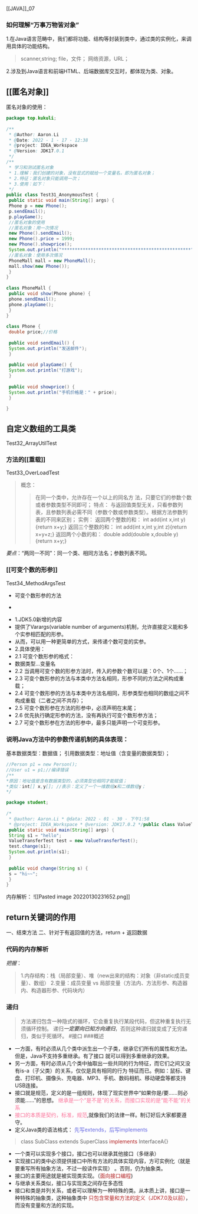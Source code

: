 [[JAVA]]_07



### 如何理解“万事万物皆对象”
1.在Java语言范畴中，我们都将功能、结构等封装到类中，通过类的实例化，来调用具体的功能结构。
>scanner,string;
>file，文件；
>网络资源，URL；

2.涉及到Java语言和前端HTML、后端数据库交互时，都体现为类、对象。
## [[匿名对象]]
匿名对象的使用：

```java
package top.kukuli;  
  
/**  
 * @Author: Aaron.Li  
 * @Date: 2022 - 1 - 17 - 12:38  
 * @project: IDEA_Workspace  
 * @Version: JDK17.0.1  
 */  
/**  
 * 学习和测试匿名对象  
 * 1.理解：我们创建的对象，没有显式的赋给一个变量名，即为匿名对象；  
 * 2.特征：匿名对象只能调用一次；  
 * 3.使用：如下：  
 */  
public class Test31_AnonymousTest {  
 public static void main(String[] args) {  
 Phone p = new Phone();  
 p.sendEmail();  
 p.playGame();  
 //匿名对象的使用  
 //匿名对象：用一次情况  
 new Phone().sendEmail();  
 new Phone().price = 1999;  
 new Phone().showprice();  
 System.out.println("*************************************************");  
 //匿名对象：使用多次情况  
 PhoneMall mall = new PhoneMall();  
 mall.show(new Phone());  
 }  
}  
  
class PhoneMall {  
 public void show(Phone phone) {  
 phone.sendEmail();  
 phone.playGame();  
 }  
}  
  
class Phone {  
 double price;//价格  
  
 public void sendEmail() {  
 System.out.println("发送邮件");  
 }  
  
 public void playGame() {  
 System.out.println("打游戏");  
 }  
  
 public void showprice() {  
 System.out.println("手机价格是：" + price);  
 }  
  
}
```
## 自定义数组的工具类
Test32_ArrayUtilTest
### 方法的[[重载]]
Test33_OverLoadTest

> 概念：
> >在同一个类中，允许存在一个以上的同名方
> 法，只要它们的参数个数或者参数类型不同即可；
> 特点：
> >与返回值类型无关，只看参数列表，且参数列表必需不同（参数个数或参数类型）。根据方法参数列表的不同来区别；
> 实例：
> >返回两个整数的和：
> >int add(int x,int y){return x+y;}
> >返回三个整数的和：
> >int add(int x,int y,int z){return x+y+z;}
> >返回两个小数的和：
> >double add(double x,double y){return x+y;}

*要点*：“两同一不同”：同一个类、相同方法名；参数列表不同。
### [[可变个数的形参]]
Test34_MethodArgsTest

 * 可变个数形参的方法  
 * <p>  
 * 1.JDK5.0新增的内容  
 * 提供了Varargs(variable number of arguments)机制，允许直接定义能和多个实参相匹配的形参。  
 * 从而，可以用一种更简单的方式，来传递个数可变的实参。  
 * 2.具体使用：  
 * 2.1 可变个数形参的格式：  
 * 数据类型...变量名  
 * 2.2 当调用可变个数的形参方法时，传入的参数个数可以是：0个、1个……；  
 * 2.3 可变个数形参的方法与本类中方法名相同，形参不同的方法之间构成重载；  
 * 2.4 可变个数形参的方法与本类中方法名相同，形参类型也相同的数组之间不构成重载（二者之间不共存）；  
 * 2.5 可变个数形参在方法的形参中，必须声明在末尾；  
 * 2.6 优先执行确定形参的方法，没有再执行可变个数形参方法；  
 * 2.7 可变个数形参在方法的形参中，最多只能声明一个可变形参。  

### 说明Java方法中的参数传递机制的具体表现：
基本数据类型：数据值；
引用数据类型：地址值（含变量的数据类型）；  
```java
//Person p1 = new Person();
//User u1 = p1;//编译错误
/**
*原因：地址值是含有数据类型的，必须类型也相同才能赋值；
*类似：int[] x,y[]; //表示：定义了一个一维数组x和二维数组y；
*/
```  
```java
package student;  
  
/*  
 * @author: Aaron.Li * @data: 2022 - 01 - 30 - 下午1:58  
 * @project: IDEA_Workspace * @version: JDK17.0.2 */public class ValueTransferTest {  
 public static void main(String[] args) {  
 String s1 = "hello";  
 ValueTransferTest test = new ValueTransferTest();  
 test.change(s1);  
 System.out.println(s1);  
 }  
  
 public void change(String s) {  
 s = "hi~~";  
 }  
}
```
内存解析：
![[Pasted image 20220130231652.png]]
## return关键词的作用
一、结束方法
二、针对于有返回值的方法，return + 返回数据
### 代码的内存解析
*把握*：
>1.内存结构：栈（局部变量）、堆（new出来的结构：对象（非static成员变量）、数组）
>2.变量：成员变量 vs 局部变量（方法内、方法形参、构造器内、构造器形参、代码块内）
### 递归
>方法递归包含一种隐式的循环，它会重复执行某段代码，但这种重复执行无须循环控制。
>递归***一定要向已知方向递归***，否则这种递归就变成了无穷递归，类似于死循环。
#接口
###概述
- 一方面，有时必须从几个类中派生出一个子类，继承它们所有的属性和方法。但是，Java不支持多重继承。有了接口
就可以得到多重继承的效果。
- 另一方面，有时必须从几个类中抽取出一些共同的行为特征，而它们之间又没有is-a（子父类）的关系，仅仅是具有相同的行为
特征而已。例如：鼠标、键盘、打印机、摄像头、充电器、MP3、手机、数码相机、移动硬盘等都支持USB连接。
- 接口就是规范，定义的是一组规则，体现了现实世界中“如果你是/要……则必须能……”的思想。
<font color=#fb7299> 继承是一个“是不是”的关系，而接口实现的是“能不能”的关系</font>
- <font color=#fb7299> 接口的本质是契约，标准，规范</font>,就像我们的法律一样。制订好后大家都要遵守。
- 定义Java类的语法格式：<font color=#6366e2> 先写extends，后写implements</font>
>class SubClass extends SuperClass <font color=#b32324> implements </font> InterfaceA{}
- 一个类可以实现多个接口，接口也可以继承其他接口（多继承）
- 实现接口的类中必须提供接口中所有方法的具体实现内容，方可实例化（就是要重写所有抽象方法，不过一般读作实现）
。否则，仍为抽象类。
- 接口的主要用途就是被实现类实现。（<font color=#b32324>面向接口编程</font>)
- 与继承关系类似，接口与实现类之间存在多态性
- 接口和类是并列关系，或者可以理解为一种特殊的类。从本质上讲，接口是一种特殊的抽象类，这种抽象类中
<font color=#b32324>只包含常量和方法的定义（JDK7.0及以前）</font>，而没有变量和方法的实现。







